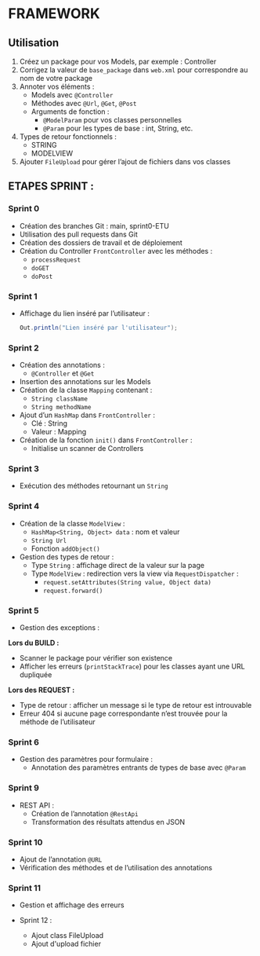 # FRAMEWORK

## Utilisation
1. Créez un package pour vos Models, par exemple : Controller
2. Corrigez la valeur de `base_package` dans `web.xml` pour correspondre au nom de votre package
3. Annoter vos éléments :
    - Models avec `@Controller`
    - Méthodes avec `@Url`, `@Get`, `@Post`
    - Arguments de fonction :
        - `@ModelParam` pour vos classes personnelles
        - `@Param` pour les types de base : int, String, etc.
4. Types de retour fonctionnels :
    - STRING
    - MODELVIEW
5. Ajouter `FileUpload` pour gérer l’ajout de fichiers dans vos classes


## ETAPES SPRINT : 
### Sprint 0
- Création des branches Git : main, sprint0-ETU
- Utilisation des pull requests dans Git
- Création des dossiers de travail et de déploiement
- Création du Controller `FrontController` avec les méthodes :
    - `processRequest`
    - `doGET`
    - `doPost`

### Sprint 1
- Affichage du lien inséré par l’utilisateur :
    ```java
    Out.println("Lien inséré par l'utilisateur");
    ```

### Sprint 2
- Création des annotations :
    - `@Controller` et `@Get`
- Insertion des annotations sur les Models
- Création de la classe `Mapping` contenant :
    - `String className`
    - `String methodName`
- Ajout d’un `HashMap` dans `FrontController` :
    - Clé : String
    - Valeur : Mapping
- Création de la fonction `init()` dans `FrontController` :
    - Initialise un scanner de Controllers

### Sprint 3
- Exécution des méthodes retournant un `String`

### Sprint 4
- Création de la classe `ModelView` :
    - `HashMap<String, Object> data` : nom et valeur
    - `String Url`
    - Fonction `addObject()`
- Gestion des types de retour :
    - Type `String` : affichage direct de la valeur sur la page
    - Type `ModelView` : redirection vers la view via `RequestDispatcher` :
        - `request.setAttributes(String value, Object data)`
        - `request.forward()`

### Sprint 5
- Gestion des exceptions :

**Lors du BUILD :**
- Scanner le package pour vérifier son existence
- Afficher les erreurs (`printStackTrace`) pour les classes ayant une URL dupliquée

**Lors des REQUEST :**
- Type de retour : afficher un message si le type de retour est introuvable
- Erreur 404 si aucune page correspondante n’est trouvée pour la méthode de l’utilisateur

### Sprint 6
- Gestion des paramètres pour formulaire :
    - Annotation des paramètres entrants de types de base avec `@Param`
      
### Sprint 9
- REST API :
    - Création de l’annotation `@RestApi`
    - Transformation des résultats attendus en JSON
        
### Sprint 10
- Ajout de l’annotation `@URL`
- Vérification des méthodes et de l’utilisation des annotations
 
### Sprint 11
- Gestion et affichage des erreurs

- Sprint 12 :
    - Ajout class FileUpload
    - Ajout d'upload fichier 
